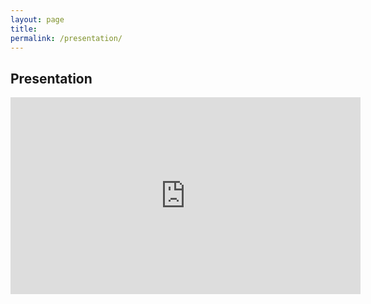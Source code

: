 ```yaml
---
layout: page
title: 
permalink: /presentation/
---
```


## Presentation

<iframe width="560" height="315" src="https://www.youtube.com/embed/wOHyp1hM36A?rel=0&amp;showinfo=0" frameborder="0" allowfullscreen></iframe>
